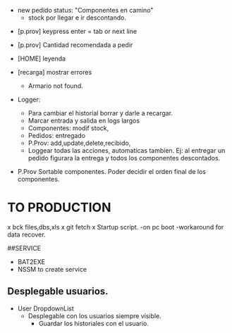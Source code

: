 * new pedido status: "Componentes en camino"
	* stock por llegar e ir descontando.
- [p.prov] keypress enter = tab or next line
- [p.prov] Cantidad recomendada a pedir
- [HOME] leyenda
- [recarga] mostrar errores
	- Armario not found.



- Logger:
	* Para cambiar el historial borrar y darle a recargar.
	* Marcar entrada y salida en logs largos
	* Componentes: modif stock,
	* Pedidos: entregado
	- P.Prov: add,update,delete,recibido,
	* Loggear todas las acciones, automaticas tambien. Ej: al entregar un pedido figurara la entrega y todos los componentes descontados. 

* P.Prov Sortable componentes. Poder decidir el orden final de los componentes.

# TO PRODUCTION
x bck files,dbs,xls
x git fetch
x Startup script.
	-on pc boot
	-workaround for data recover.

##SERVICE
- BAT2EXE 
- NSSM to create service


## Desplegable usuarios.
- User DropdownList
    - Desplegable con los usuarios siempre visible.
    	- Guardar los historiales con el usuario.

